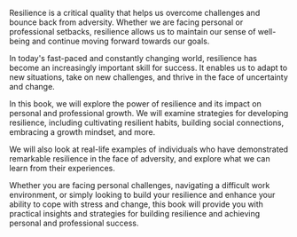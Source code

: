 
Resilience is a critical quality that helps us overcome challenges and bounce back from adversity. Whether we are facing personal or professional setbacks, resilience allows us to maintain our sense of well-being and continue moving forward towards our goals.

In today's fast-paced and constantly changing world, resilience has become an increasingly important skill for success. It enables us to adapt to new situations, take on new challenges, and thrive in the face of uncertainty and change.

In this book, we will explore the power of resilience and its impact on personal and professional growth. We will examine strategies for developing resilience, including cultivating resilient habits, building social connections, embracing a growth mindset, and more.

We will also look at real-life examples of individuals who have demonstrated remarkable resilience in the face of adversity, and explore what we can learn from their experiences.

Whether you are facing personal challenges, navigating a difficult work environment, or simply looking to build your resilience and enhance your ability to cope with stress and change, this book will provide you with practical insights and strategies for building resilience and achieving personal and professional success.
